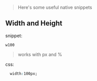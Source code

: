 > Here's some useful native snippets

## Width and Height

snippet:

```w100```

  > works with px and % 

css:

```css
  width:100px;
```
